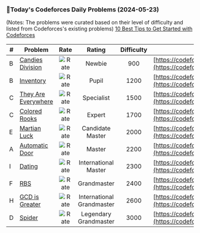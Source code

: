 ### 🌟Today's Codeforces Daily Problems (2024-05-23)
(Notes: The problems were curated based on their level of difficulty and listed from Codeforces's existing problems)
[10 Best Tips to Get Started with Codeforces](https://github.com/ika9810/Codeforces-Daily-Problems/blob/main/10%20Best%20Tips%20to%20Get%20Started%20with%20Codeforces.md)

| # | Problem | Rate| Rating | Difficulty | Contest |
|---| ----- | :--------: | :----------: | :----------: | ---------- |
|B|[Candies Division](https://codeforces.com/contest/1283/problem/B)|![Rate](https://img.shields.io/badge/Newbie-900-lightgrey)|Newbie|900|[https://codeforces.com/contest/1283](https://codeforces.com/contest/1283)|
|B|[Inventory](https://codeforces.com/contest/569/problem/B)|![Rate](https://img.shields.io/badge/Pupil-1200-brightgreen)|Pupil|1200|[https://codeforces.com/contest/569](https://codeforces.com/contest/569)|
|C|[They Are Everywhere](https://codeforces.com/contest/701/problem/C)|![Rate](https://img.shields.io/badge/Specialist-1500-9cf)|Specialist|1500|[https://codeforces.com/contest/701](https://codeforces.com/contest/701)|
|C|[Colored Rooks](https://codeforces.com/contest/1068/problem/C)|![Rate](https://img.shields.io/badge/Expert-1700-blue)|Expert|1700|[https://codeforces.com/contest/1068](https://codeforces.com/contest/1068)|
|E|[Martian Luck](https://codeforces.com/contest/216/problem/E)|![Rate](https://img.shields.io/badge/Candidate%20Master-2000-blueviolet)|Candidate Master|2000|[https://codeforces.com/contest/216](https://codeforces.com/contest/216)|
|A|[Automatic Door](https://codeforces.com/contest/883/problem/A)|![Rate](https://img.shields.io/badge/Master-2200-orange)|Master|2200|[https://codeforces.com/contest/883](https://codeforces.com/contest/883)|
|I|[Dating](https://codeforces.com/contest/852/problem/I)|![Rate](https://img.shields.io/badge/International%20Master-2300-orange)|International Master|2300|[https://codeforces.com/contest/852](https://codeforces.com/contest/852)|
|F|[RBS](https://codeforces.com/contest/1598/problem/F)|![Rate](https://img.shields.io/badge/Grandmaster-2400-red)|Grandmaster|2400|[https://codeforces.com/contest/1598](https://codeforces.com/contest/1598)|
|H|[GCD is Greater](https://codeforces.com/contest/1945/problem/H)|![Rate](https://img.shields.io/badge/International%20Grandmaster-2600-red)|International Grandmaster|2600|[https://codeforces.com/contest/1945](https://codeforces.com/contest/1945)|
|D|[Spider](https://codeforces.com/contest/223/problem/D)|![Rate](https://img.shields.io/badge/Legendary%20Grandmaster-3000-red)|Legendary Grandmaster|3000|[https://codeforces.com/contest/223](https://codeforces.com/contest/223)|
